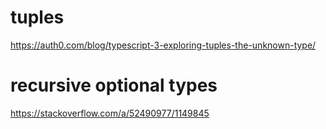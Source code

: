
# tuples
https://auth0.com/blog/typescript-3-exploring-tuples-the-unknown-type/

# recursive optional types
https://stackoverflow.com/a/52490977/1149845